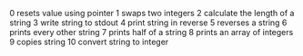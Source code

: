 0 resets value using pointer
1 swaps two integers
2 calculate the length of a string
3 write string to stdout
4 print string in reverse
5 reverses a string
6 prints every other string
7 prints half of a string
8 prints an array of integers
9 copies string
10 convert string to integer